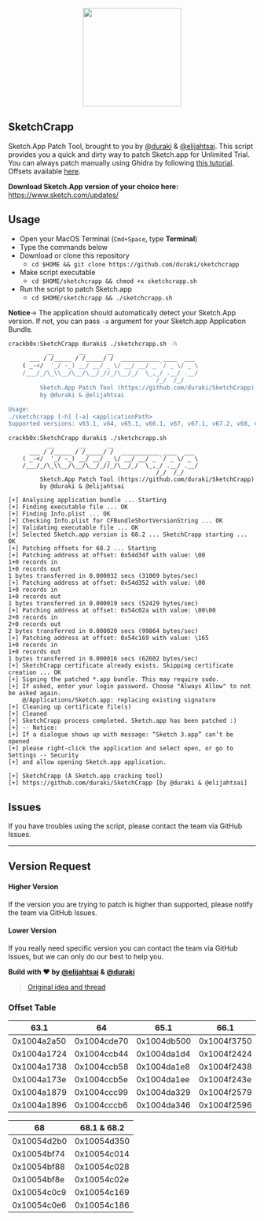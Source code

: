 <p align="center">
  <img height="200" src="https://i.imgur.com/laXau20.png">
</p>

## SketchCrapp

Sketch.App Patch Tool, brought to you by [@duraki](https://github.com/duraki) & [@elijahtsai](https://github.com/elijahtsai). This script provides you a quick and dirty way to patch Sketch.app for Unlimited Trial. You can always patch manually using Ghidra by following [this tutorial](https://duraki.github.io/posts/o/20200214-sketch.app-patch-in-ghidra.html). Offsets available [here](https://github.com/duraki/SketchCrapp/blob/master/README.md#offset-table).

**Download Sketch.App version of your choice here:** https://www.sketch.com/updates/

## Usage

* Open your MacOS Terminal (`Cmd+Space`, type **Terminal**)
* Type the commands below
* Download or clone this repository
  * `cd $HOME && git clone https://github.com/duraki/sketchcrapp`
* Make script executable
  * `cd $HOME/sketchcrapp && chmod +x sketchcrapp.sh`
* Run the script to patch Sketch.app
  * `cd $HOME/sketchcrapp && ./sketchcrapp.sh`

**Notice**→ The application should automatically detect your Sketch.App version. If not, you can pass `-a` argument for your Sketch.app Application Bundle.

```bash
crackb0x:SketchCrapp duraki$ ./sketchcrapp.sh -h
           __       __      __
      ___ / /_____ / /_____/ /  ___________ ____  ___
    ( _-</  '_/ -_) __/ __/ _ \/ __/ __/ _ `/ _ \/ _ \
    /___/_/\_\\__/\__/\__/_//_/\__/_/  \_,_/ .__/ .__/
                                          /_/  /_/
         Sketch.App Patch Tool (https://github.com/duraki/SketchCrapp)
         by @duraki & @elijahtsai 

Usage:
./sketchcrapp [-h] [-a] <applicationPath>
Supported versions: v63.1, v64, v65.1, v66.1, v67, v67.1, v67.2, v68, v68.1, v68.2
```

```
crackb0x:SketchCrapp duraki$ ./sketchcrapp.sh
           __       __      __
      ___ / /_____ / /_____/ /  ___________ ____  ___
    ( _-</  '_/ -_) __/ __/ _ \/ __/ __/ _ `/ _ \/ _ \
    /___/_/\_\\__/\__/\__/_//_/\__/_/  \_,_/ .__/ .__/
                                          /_/  /_/
         Sketch.App Patch Tool (https://github.com/duraki/SketchCrapp)
         by @duraki & @elijahtsai

[+] Analysing application bundle ... Starting
[+] Finding executable file ... OK
[+] Finding Info.plist ... OK
[+] Checking Info.plist for CFBundleShortVersionString ... OK
[+] Validating executable file ... OK
[+] Selected Sketch.app version is 68.2 ... SketchCrapp starting ... OK
[+] Patching offsets for 68.2 ... Starting
[+] Patching address at offset: 0x54d34f with value: \00
1+0 records in
1+0 records out
1 bytes transferred in 0.000032 secs (31069 bytes/sec)
[+] Patching address at offset: 0x54d352 with value: \00
1+0 records in
1+0 records out
1 bytes transferred in 0.000019 secs (52429 bytes/sec)
[+] Patching address at offset: 0x54c02a with value: \00\00
2+0 records in
2+0 records out
2 bytes transferred in 0.000020 secs (99864 bytes/sec)
[+] Patching address at offset: 0x54c169 with value: \165
1+0 records in
1+0 records out
1 bytes transferred in 0.000016 secs (62602 bytes/sec)
[+] SketchCrapp certificate already exists. Skipping certificate creation ... OK
[+] Signing the patched *.app bundle. This may require sudo.
[+] If asked, enter your login password. Choose "Always Allow" to not be asked again.
    @/Applications/Sketch.app: replacing existing signature
[+] Cleaning up certificate file(s)
[+] Cleaned
[+] SketchCrapp process completed. Sketch.app has been patched :)
[+] -- Notice: 
[+] If a dialogue shows up with message: “Sketch 3.app” can’t be opened
[+] please right-click the application and select open, or go to Settings -› Security
[+] and allow opening Sketch.app application.

[+] SketchCrapp (A Sketch.app cracking tool)
[+] https://github.com/duraki/SketchCrapp [by @duraki & @elijahtsai]
```

## Issues

If you have troubles using the script, please contact the team via GitHub Issues.

---
## Version Request

#### Higher Version 

If the version you are trying to patch is higher than supported, please notify the team via GitHub Issues.

#### Lower Version 

If you really need specific version you can contact the team via GitHub Issues, but we can only do our best to help you.


**Build with ❤️ by [@elijahtsai](https://twitter.com/elijahtsai_) & [@duraki](https://twitter.com/0xduraki)**

> [Original idea and thread](https://gist.github.com/Bhavdip/76c581d7ac03bdce6d226a2e8c522df4)

### Offset Table
|63.1|64|65.1|66.1|67 & 67.1|67.2|
|----|----|----|----|----|----|
|0x1004a2a50|0x1004cde70|0x1004db500|0x1004f3750|0x10050a6d0|0x10050a790|
|0x1004a1724|0x1004ccb44|0x1004da1d4|0x1004f2424|0x100509394|0x100509454|
|0x1004a1738|0x1004ccb58|0x1004da1e8|0x1004f2438|0x1005093a8|0x100509468|
|0x1004a173e|0x1004ccb5e|0x1004da1ee|0x1004f243e|0x1005093ae|0x10050946e|
|0x1004a1879|0x1004ccc99|0x1004da329|0x1004f2579|0x1005094e9|0x1005095a9|
|0x1004a1896|0x1004cccb6|0x1004da346|0x1004f2596|0x100509506|0x1005095c6|

|68|68.1 & 68.2|
|----|----|
|0x10054d2b0|0x10054d350|
|0x10054bf74|0x10054c014|
|0x10054bf88|0x10054c028|
|0x10054bf8e|0x10054c02e|
|0x10054c0c9|0x10054c169|
|0x10054c0e6|0x10054c186|
